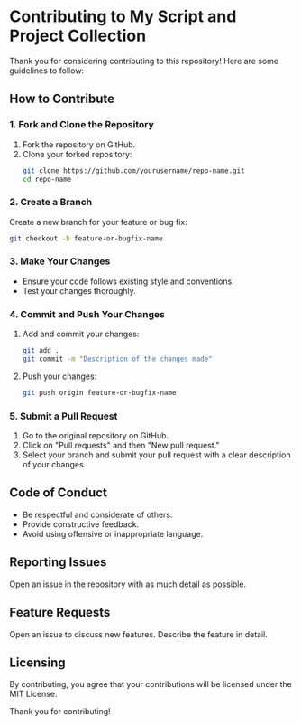 # Contributing to My Script and Project Collection

Thank you for considering contributing to this repository! Here are some guidelines to follow:

## How to Contribute

### 1. Fork and Clone the Repository
1. Fork the repository on GitHub.
2. Clone your forked repository:
    ```bash
    git clone https://github.com/yourusername/repo-name.git
    cd repo-name
    ```

### 2. Create a Branch
Create a new branch for your feature or bug fix:
```bash
git checkout -b feature-or-bugfix-name
```

### 3. Make Your Changes
- Ensure your code follows existing style and conventions.
- Test your changes thoroughly.

### 4. Commit and Push Your Changes
1. Add and commit your changes:
    ```bash
    git add .
    git commit -m "Description of the changes made"
    ```
2. Push your changes:
    ```bash
    git push origin feature-or-bugfix-name
    ```

### 5. Submit a Pull Request
1. Go to the original repository on GitHub.
2. Click on "Pull requests" and then "New pull request."
3. Select your branch and submit your pull request with a clear description of your changes.

## Code of Conduct
- Be respectful and considerate of others.
- Provide constructive feedback.
- Avoid using offensive or inappropriate language.

## Reporting Issues
Open an issue in the repository with as much detail as possible.

## Feature Requests
Open an issue to discuss new features. Describe the feature in detail.

## Licensing
By contributing, you agree that your contributions will be licensed under the MIT License.

Thank you for contributing!
